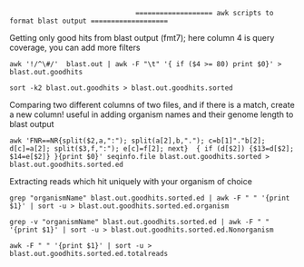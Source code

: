                                    
                                   =================== awk scripts to format blast output ===================

Getting only good hits from blast output (fmt7); here column 4 is query coverage, you can add more filters

`awk '!/^\#/'  blast.out | awk -F "\t" '{ if ($4 >= 80) print $0}' > blast.out.goodhits`

`sort -k2 blast.out.goodhits > blast.out.goodhits.sorted`

Comparing two different columns of two files, and if there is a match, create a new column!
useful in adding organism names and their genome length to blast output 

`awk 'FNR==NR{split($2,a,":"); split(a[2],b,"."); c=b[1]"."b[2]; d[c]=a[2]; split($3,f,":"); e[c]=f[2]; next}  { if (d[$2]) {$13=d[$2]; $14=e[$2]} }{print $0}' seqinfo.file blast.out.goodhits.sorted > blast.out.goodhits.sorted.ed`


Extracting reads which hit uniquely with your organism of choice

`grep "organismName" blast.out.goodhits.sorted.ed | awk -F " " '{print $1}' | sort -u > blast.out.goodhits.sorted.ed.organism`

`grep -v "organismName" blast.out.goodhits.sorted.ed | awk -F " " '{print $1}' | sort -u > blast.out.goodhits.sorted.ed.Nonorganism`

`awk -F " " '{print $1}' | sort -u > blast.out.goodhits.sorted.ed.totalreads`





